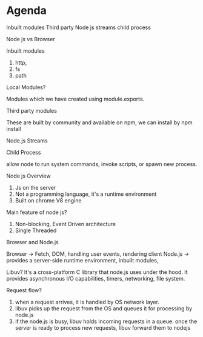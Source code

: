 # Agenda

Inbuilt modules
Third party 
Node js streams
child process


Node js vs Browser


Inbuilt modules

1. http, 
2. fs
3. path

Local Modules? 

Modules which we have created using module.exports.

Third party modules

These are built by community and available on npm, we can install by npm install <package name>


Node.js Streams

Child Process

allow node to run system commands, invoke scripts, or spawn new process. 


Node js Overview

1. Js on the server
2. Not a programming language, it's a runtime environment
3. Built on chrome V8 engine
   
Main feature of node js? 

1. Non-blocking, Event Driven architecture
2. Single Threaded

Browser and Node.js

Browser -> Fetch, DOM, handling user events, rendering client
Node.js -> provides a server-side runtime environment, inbuilt modules, 



Libuv? It's a cross-platform C library that node.js uses under the hood. 
It provides asynchronous I/O capabilities, timers, networking, file system.

Request flow? 

1. when a request arrives, it is handled by OS network layer. 
2. libuv picks up the request from the OS and queues it for processing by node.js
3. if the node.js is busy, libuv holds incoming requests in a queue. once the server is ready to process new requests, libuv forward them to nodejs

